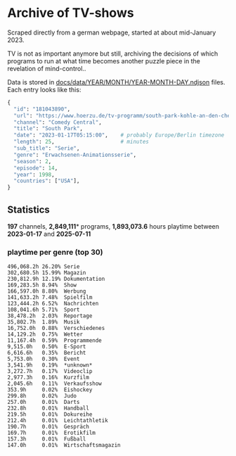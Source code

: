 # Archive of TV-shows

Scraped directly from a german webpage, started at about mid-January 2023.

TV is not as important anymore but still, archiving the decisions of which programs to run at what time
becomes another puzzle piece in the revelation of mind-control.. 

Data is stored in [docs/data/YEAR/MONTH/YEAR-MONTH-DAY.ndjson](docs/data/) files. 
Each entry looks like this:

```python
{
  "id": "181043890", 
  "url": "https://www.hoerzu.de/tv-programm/south-park-kohle-an-den-chefkoch/bid_181043890/", 
  "channel": "Comedy Central", 
  "title": "South Park", 
  "date": "2023-01-17T05:15:00",    # probably Europe/Berlin timezone 
  "length": 25,                     # minutes 
  "sub_title": "Serie", 
  "genre": "Erwachsenen-Animationsserie", 
  "season": 2, 
  "episode": 14, 
  "year": 1998, 
  "countries": ["USA"],
}
```

## Statistics

**197** channels, **2,849,111*** programs, **1,893,073.6** hours playtime between **2023-01-17** and **2025-07-11**


### playtime per genre (top 30)

    496,068.2h 26.20% Serie
    302,680.5h 15.99% Magazin
    230,812.9h 12.19% Dokumentation
    169,283.5h 8.94%  Show
    166,597.0h 8.80%  Werbung
    141,633.2h 7.48%  Spielfilm
    123,444.2h 6.52%  Nachrichten
    108,041.6h 5.71%  Sport
    38,478.2h  2.03%  Reportage
    35,802.7h  1.89%  Musik
    16,752.0h  0.88%  Verschiedenes
    14,129.2h  0.75%  Wetter
    11,167.4h  0.59%  Programmende
    9,515.0h   0.50%  E-Sport
    6,616.6h   0.35%  Bericht
    5,753.0h   0.30%  Event
    3,541.9h   0.19%  *unknown*
    3,272.7h   0.17%  Videoclip
    2,977.3h   0.16%  Kurzfilm
    2,045.6h   0.11%  Verkaufsshow
    353.9h     0.02%  Eishockey
    299.8h     0.02%  Judo
    257.0h     0.01%  Darts
    232.8h     0.01%  Handball
    219.5h     0.01%  Dokureihe
    212.4h     0.01%  Leichtathletik
    190.7h     0.01%  Gespräch
    169.7h     0.01%  Erotikfilm
    157.3h     0.01%  Fußball
    147.0h     0.01%  Wirtschaftsmagazin
